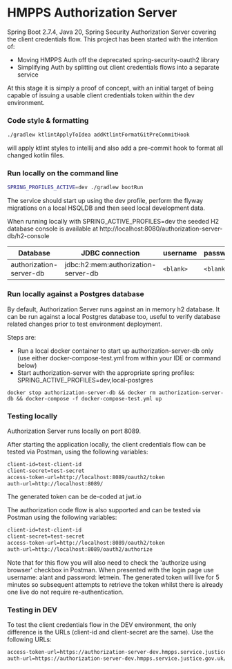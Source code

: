 # HMPPS Authorization Server

Spring Boot 2.7.4, Java 20, Spring Security Authorization Server covering the client credentials flow. This project has been started with the intention of:
- Moving HMPPS Auth off the deprecated spring-security-oauth2 library
- Simplifying Auth by splitting out client credentials flows into a separate service

At this stage it is simply a proof of concept, with an initial target of being capable of issuing a usable client credentials token within the dev environment.

### Code style & formatting
```bash
./gradlew ktlintApplyToIdea addKtlintFormatGitPreCommitHook
```
will apply ktlint styles to intellij and also add a pre-commit hook to format all changed kotlin files.

### Run locally on the command line
```bash
SPRING_PROFILES_ACTIVE=dev ./gradlew bootRun
```

The service should start up using the dev profile, perform the flyway migrations on a local HSQLDB and then seed local development data.

When running locally with SPRING_ACTIVE_PROFILES=dev the seeded H2 database console is available at http://localhost:8080/authorization-server-db/h2-console

| Database                | JDBC connection                     | username  | password  |
|-------------------------|-------------------------------------|-----------|-----------|
| authorization-server-db | jdbc:h2:mem:authorization-server-db | `<blank>` | `<blank>` |


### Run locally against a Postgres database
By default, Authorization Server runs against an in memory h2 database.  It can be run against a local Postgres database too, useful
to verify database related changes prior to test environment deployment.

Steps are:

* Run a local docker container to start up authorization-server-db only (use either docker-compose-test.yml from within your IDE or command below)
* Start authorization-server with the appropriate spring profiles: SPRING_ACTIVE_PROFILES=dev,local-postgres

```
docker stop authorization-server-db && docker rm authorization-server-db && docker-compose -f docker-compose-test.yml up
```

### Testing locally

Authorization Server runs locally on port 8089.

After starting the application locally, the client credentials flow can be tested via Postman, using the following variables:

```bash
client-id=test-client-id
client-secret=test-secret
access-token-url=http://localhost:8089/oauth2/token
auth-url=http://localhost:8089/
```

The generated token can be de-coded at jwt.io

The authorization code flow is also supported and can be tested via Postman using the following variables:

```bash
client-id=test-client-id
client-secret=test-secret
access-token-url=http://localhost:8089/oauth2/token
auth-url=http://localhost:8089/oauth2/authorize
```

Note that for this flow you will also need to check the 'authorize using browser' checkbox in Postman. When presented with the login page use username: alant and password: letmein.
The generated token will live for 5 minutes so subsequent attempts to retrieve the token whilst there is already one live do not require re-authentication.

### Testing in DEV

To test the client credentials flow in the DEV environment, the only difference is the URLs (client-id and client-secret are the same). Use the following URLs:

```bash
access-token-url=https://authorization-server-dev.hmpps.service.justice.gov.uk/oauth2/token
auth-url=https://authorization-server-dev.hmpps.service.justice.gov.uk/
```
